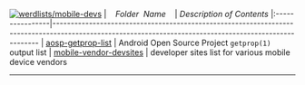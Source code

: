 [![werdlists/mobile-devs](https://img.shields.io/badge/werdlists-mobile-devs-purple.svg?logo=github&style=popout&longCache=true)](# "werdlists/mobile-devs")
|&nbsp;&nbsp;&nbsp;&nbsp;_Folder&nbsp;&nbsp;Name_&nbsp;&nbsp;&nbsp;&nbsp;| _Description of Contents_
|:----------------|--------------------------------------------------------------------------------------------------------------------------------------------------------
| [aosp-getprop-list](aosp-getprop-list.txt) |  Android Open Source Project `getprop(1)` output list 
| [mobile-vendor-devsites](mobile-vendor-devsites.txt) |  developer sites list for various mobile device vendors 

* * *

